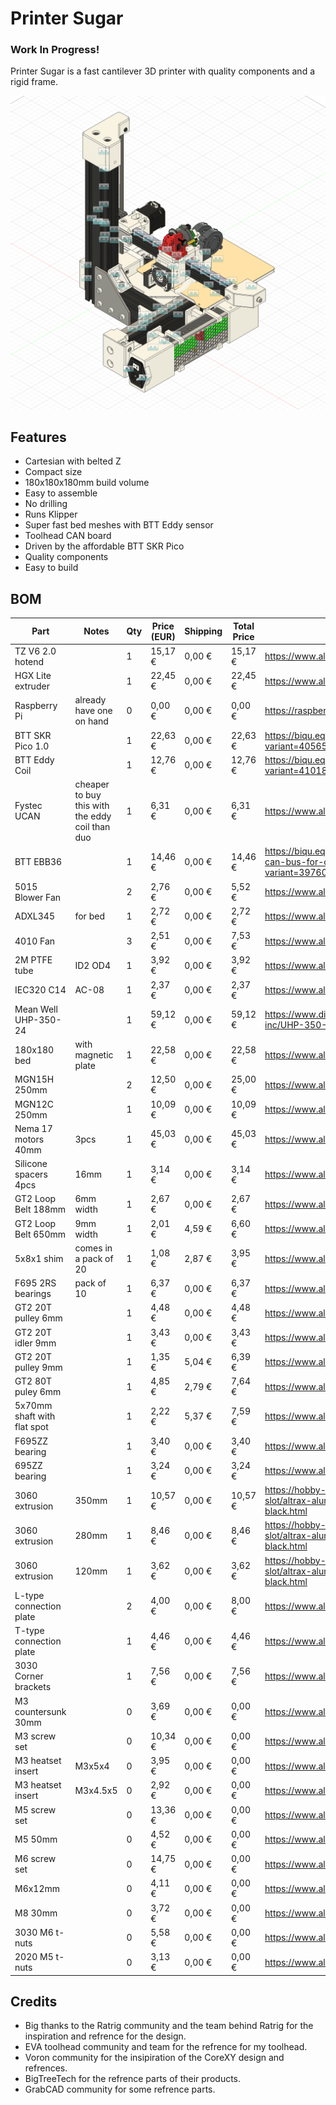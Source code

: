 # Printer Sugar

### **Work In Progress!**

Printer Sugar is a fast cantilever 3D printer with quality components and a rigid frame.

![image13](images/image13.png)

## Features
- Cartesian with belted Z
- Compact size
- 180x180x180mm build volume
- Easy to assemble
- No drilling
- Runs Klipper
- Super fast bed meshes with BTT Eddy sensor
- Toolhead CAN board
- Driven by the affordable BTT SKR Pico
- Quality components
- Easy to build

## BOM
|Part|Notes|Qty|Price (EUR)|Shipping|Total Price|Link                                                                                                                        |
|---------------------------|-----------------------------------------------|---|-----------|--------|-----------|----------------------------------------------------------------------------------------------------------------------------|
|TZ V6 2.0 hotend           |                                               |1  |15,17 €    |0,00 €  |15,17 €    |https://www.aliexpress.com/item/1005008625753387.html                                                                       |
|HGX Lite extruder          |                                               |1  |22,45 €    |0,00 €  |22,45 €    |https://www.aliexpress.com/item/1005008095324836.html                                                                       |
|Raspberry Pi               |already have one on hand                       |0  |0,00 €     |0,00 €  |0,00 €     |https://raspberrypi.com                                                                                                     |
|BTT SKR Pico 1.0           |                                               |1  |22,63 €    |0,00 €  |22,63 €    |https://biqu.equipment/products/btt-skr-pico-v1-0?variant=40565262188642                                                    |
|BTT Eddy Coil              |                                               |1  |12,76 €    |0,00 €  |12,76 €    |https://biqu.equipment/products/bigtreetech-eddy?variant=41018205405282                                                     |
|Fystec UCAN                |cheaper to buy this with the eddy coil than duo|1  |6,31 €     |0,00 €  |6,31 €     |https://www.aliexpress.com/item/1005006834027165.html                                                                       |
|BTT EBB36                  |                                               |1  |14,46 €    |0,00 €  |14,46 €    |https://biqu.equipment/products/bigtreetech-ebb-36-42-can-bus-for-connecting-klipper-expansion-device?variant=39760665149538|
|5015 Blower Fan            |                                               |2  |2,76 €     |0,00 €  |5,52 €     |https://www.aliexpress.com/item/1005002488988359.html                                                                       |
|ADXL345                    |for bed                                        |1  |2,72 €     |0,00 €  |2,72 €     |https://www.aliexpress.com/item/1005006825808074.html                                                                       |
|4010 Fan                   |                                               |3  |2,51 €     |0,00 €  |7,53 €     |https://www.aliexpress.com/item/10000382046169.html                                                                         |
|2M PTFE tube               |ID2 OD4                                        |1  |3,92 €     |0,00 €  |3,92 €     |https://www.aliexpress.com/item/1005006242932887.html                                                                       |
|IEC320 C14                 |AC-08                                          |1  |2,37 €     |0,00 €  |2,37 €     |https://www.aliexpress.com/item/32961436466.html                                                                            |
|Mean Well UHP-350-24       |                                               |1  |59,12 €    |0,00 €  |59,12 €    |https://www.digikey.ee/en/products/detail/mean-well-usa-inc/UHP-350-24/7707254                                              |
|180x180 bed                |with magnetic plate                            |1  |22,58 €    |0,00 €  |22,58 €    |https://www.aliexpress.com/item/1005005641707683.html                                                                       |
|MGN15H 250mm               |                                               |2  |12,50 €    |0,00 €  |25,00 €    |https://www.aliexpress.com/item/1000007480470.html                                                                          |
|MGN12C 250mm               |                                               |1  |10,09 €    |0,00 €  |10,09 €    |https://www.aliexpress.com/item/1000007480470.html                                                                          |
|Nema 17 motors 40mm        |3pcs                                           |1  |45,03 €    |0,00 €  |45,03 €    |https://www.aliexpress.com/item/1005006568308689.html                                                                       |
|Silicone spacers 4pcs      |16mm                                           |1  |3,14 €     |0,00 €  |3,14 €     |https://www.aliexpress.com/item/1005001823789355.html                                                                       |
|GT2 Loop Belt 188mm        |6mm width                                      |1  |2,67 €     |0,00 €  |2,67 €     |https://www.aliexpress.com/item/1005006417199222.html                                                                       |
|GT2 Loop Belt 650mm        |9mm width                                      |1  |2,01 €     |4,59 €  |6,60 €     |https://www.aliexpress.com/item/32805615376.html                                                                            |
|5x8x1 shim                 |comes in a pack of 20                          |1  |1,08 €     |2,87 €  |3,95 €     |https://www.aliexpress.com/item/1005004050860540.html                                                                       |
|F695 2RS bearings          |pack of 10                                     |1  |6,37 €     |0,00 €  |6,37 €     |https://www.aliexpress.com/item/32850989216.html                                                                            |
|GT2 20T pulley 6mm         |                                               |1  |4,48 €     |0,00 €  |4,48 €     |https://www.aliexpress.com/item/32995102911.html                                                                            |
|GT2 20T idler 9mm          |                                               |1  |3,43 €     |0,00 €  |3,43 €     |https://www.aliexpress.com/item/1005005781354110.html                                                                       |
|GT2 20T pulley 9mm         |                                               |1  |1,35 €     |5,04 €  |6,39 €     |https://www.aliexpress.com/item/32348909911.html                                                                            |
|GT2 80T puley 6mm          |                                               |1  |4,85 €     |2,79 €  |7,64 €     |https://www.aliexpress.com/item/1005005585888163.html                                                                       |
|5x70mm shaft with flat spot|                                               |1  |2,22 €     |5,37 €  |7,59 €     |https://www.aliexpress.com/item/1005008459963157.html                                                                       |
|F695ZZ bearing             |                                               |1  |3,40 €     |0,00 €  |3,40 €     |https://www.aliexpress.com/item/1005006822749704.html                                                                       |
|695ZZ bearing              |                                               |1  |3,24 €     |0,00 €  |3,24 €     |https://www.aliexpress.com/item/4000909556973.html                                                                          |
|3060 extrusion             |350mm                                          |1  |10,57 €    |0,00 €  |10,57 €    |https://hobby-store.pl/en/aluminium-profile-3060-type-t-slot/altrax-aluminium-profile-3060-t-slot-matt-black.html           |
|3060 extrusion             |280mm                                          |1  |8,46 €     |0,00 €  |8,46 €     |https://hobby-store.pl/en/aluminium-profile-3060-type-t-slot/altrax-aluminium-profile-3060-t-slot-matt-black.html           |
|3060 extrusion             |120mm                                          |1  |3,62 €     |0,00 €  |3,62 €     |https://hobby-store.pl/en/aluminium-profile-3060-type-t-slot/altrax-aluminium-profile-3060-t-slot-matt-black.html           |
|L-type connection plate    |                                               |2  |4,00 €     |0,00 €  |8,00 €     |https://www.aliexpress.com/item/1005008549907378.html                                                                       |
|T-type connection plate    |                                               |1  |4,46 €     |0,00 €  |4,46 €     |https://www.aliexpress.com/item/1005008549907378.html                                                                       |
|3030 Corner brackets       |                                               |1  |7,56 €     |0,00 €  |7,56 €     |https://www.aliexpress.com/item/1005007540170351.html                                                                       |
|M3 countersunk 30mm        |                                               |0  |3,69 €     |0,00 €  |0,00 €     |https://www.aliexpress.com/item/1005007838338973.html                                                                       |
|M3 screw set               |                                               |0  |10,34 €    |0,00 €  |0,00 €     |https://www.aliexpress.com/item/1005007159750547.html                                                                       |
|M3 heatset insert          |M3x5x4                                         |0  |3,95 €     |0,00 €  |0,00 €     |https://www.aliexpress.com/item/1005007973137842.html                                                                       |
|M3 heatset insert          |M3x4.5x5                                       |0  |2,92 €     |0,00 €  |0,00 €     |https://www.aliexpress.com/item/1005003582355741.html                                                                       |
|M5 screw set               |                                               |0  |13,36 €    |0,00 €  |0,00 €     |https://www.aliexpress.com/item/1005007268850289.html                                                                       |
|M5 50mm                    |                                               |0  |4,52 €     |0,00 €  |0,00 €     |https://www.aliexpress.com/item/32810872544.html                                                                            |
|M6 screw set               |                                               |0  |14,75 €    |0,00 €  |0,00 €     |https://www.aliexpress.com/item/1005007268850289.html                                                                       |
|M6x12mm                    |                                               |0  |4,11 €     |0,00 €  |0,00 €     |https://www.aliexpress.com/item/1005007632215508.html                                                                       |
|M8 30mm                    |                                               |0  |3,72 €     |0,00 €  |0,00 €     |https://www.aliexpress.com/item/32810872544.html                                                                            |
|3030 M6 t-nuts             |                                               |0  |5,58 €     |0,00 €  |0,00 €     |https://www.aliexpress.com/item/1005007587044629.html                                                                       |
|2020 M5 t-nuts             |                                               |0  |3,13 €     |0,00 €  |0,00 €     |https://www.aliexpress.com/item/1005007587044629.html                                                                       |



## Credits
- Big thanks to the Ratrig community and the team behind Ratrig for the inspiration and refrence for the design.
- EVA toolhead community and team for the refrence for my toolhead.
- Voron community for the insipiration of the CoreXY design and refrences.
- BigTreeTech for the refrence parts of their products.
- GrabCAD community for some refrence parts.
